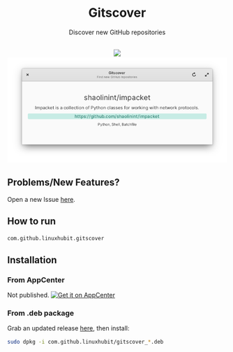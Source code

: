<div align="center">
  <!-- <img src="https://i.imgur.com/eQ4FLtV.png" width="64"> -->
  <h1 align="center">Gitscover</h1>
  <p align="center">Discover new GitHub repositories</p>
</div>

<br/>

<div align="center">
   <a href="https://github.com/linuxhubit/gitscover/blob/master/LICENSE">
    <img src="https://img.shields.io/badge/License-GPL--3.0-blue.svg">
   </a>
</div>

<div align="center">
    <img  src="https://github.com/linuxhubit/gitscover/raw/master/data/screenshot-1.png">
</div>

## Problems/New Features?
Open a new Issue [here](https://github.com/linuxhubit/gitscover/issues).

## How to run
```bash
com.github.linuxhubit.gitscover
```

## Installation

### From AppCenter
Not published.
[![Get it on AppCenter](https://appcenter.elementary.io/badge.svg)](https://appcenter.elementary.io/com.github.linuxhubit/gitscover)


### From .deb package
Grab an updated release [here](https://github.com/linuxhubit/gitscover/releases), then install:

```bash
sudo dpkg -i com.github.linuxhubit/gitscover_*.deb
```



